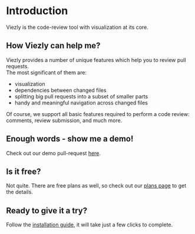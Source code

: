 # Introduction

Viezly is the code-review tool with visualization at its core.

## How Viezly can help me?

Viezly provides a number of unique features which help you to review pull requests.  
The most significant of them are:
- visualization 
- dependencies between changed files
- splitting big pull requests into a subset of smaller parts 
- handy and meaningful navigation across changed files

Of course, we support all basic features required to perform a code review: comments, review submission, and much more.

## Enough words - show me a demo!

Check out our demo pull-request [here](https://viezly.com/change_requests/3986#/diagrams/3).

## Is it free?

Not quite. There are free plans as well, so check out our [plans page](/billing#plans) to get the details.

## Ready to give it a try?

Follow the [installation guide](installation.md), it will take just a few clicks to complete.
